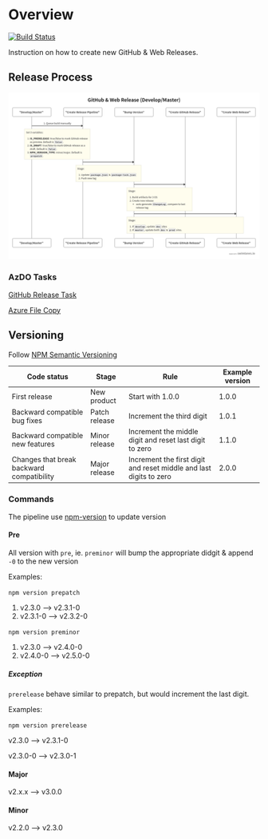 # Overview

[![Build Status](https://dev.azure.com/msft-vott/VoTT/_apis/build/status/VoTT/Create%20Release?branchName=master)](https://dev.azure.com/msft-vott/VoTT/_build/latest?definitionId=55&branchName=master)

Instruction on how to create new GitHub & Web Releases.

## Release Process

![alt text](./docs/images/release-process.png "Create Release Process")

### AzDO Tasks

[GitHub Release Task](https://github.com/microsoft/azure-pipelines-tasks/tree/master/Tasks/GitHubReleaseV1)

[Azure File Copy](https://github.com/microsoft/azure-pipelines-tasks/tree/master/Tasks/AzureFileCopyV3)

## Versioning

Follow [NPM Semantic Versioning](https://docs.npmjs.com/about-semantic-versioning#incrementing-semantic-versions-in-published-packages)

| Code status                               | Stage         | Rule                                                               | Example version |
| ----------------------------------------- | ------------- | ------------------------------------------------------------------ | --------------- |
| First release                             | New product   | Start with 1.0.0                                                   | 1.0.0           |
| Backward compatible bug fixes             | Patch release | Increment the third digit                                          | 1.0.1           |
| Backward compatible new features          | Minor release | Increment the middle digit and reset last digit to zero            | 1.1.0           |
| Changes that break backward compatibility | Major release | Increment the first digit and reset middle and last digits to zero | 2.0.0           |

### Commands

The pipeline use [npm-version](https://docs.npmjs.com/cli/version) to update version

#### Pre

All version with `pre`, ie. `preminor` will bump the appropriate didgit & append `-0` to the new version

Examples:

`npm version prepatch`

1. v2.3.0 --> v2.3.1-0
1. v2.3.1-0 --> v2.3.2-0

`npm version preminor`

1. v2.3.0 --> v2.4.0-0
1. v2.4.0-0 --> v2.5.0-0

##### Exception

`prerelease` behave similar to prepatch, but would increment the last digit.

Examples:

`npm version prerelease`

v2.3.0 --> v2.3.1-0

v2.3.0-0 --> v2.3.0-1

#### Major

v2.x.x --> v3.0.0

#### Minor

v2.2.0 --> v2.3.0
